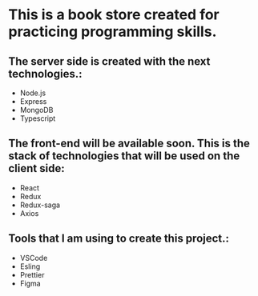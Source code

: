 # This is a book store created for practicing programming skills.

## The server side is created with the next technologies.:
- Node.js
- Express
- MongoDB
- Typescript

## The front-end will be available soon. This is the stack of technologies that will be used on the client side:
- React
- Redux
- Redux-saga
- Axios

## Tools that I am using to create this project.:
- VSCode
- Esling
- Prettier
- Figma

